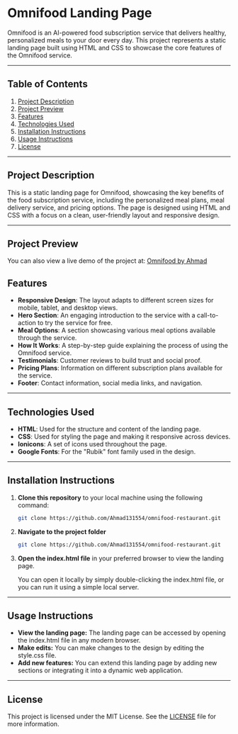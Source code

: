 # Omnifood Landing Page

Omnifood is an AI-powered food subscription service that delivers healthy, personalized meals to your door every day. This project represents a static landing page built using HTML and CSS to showcase the core features of the Omnifood service.

---

## Table of Contents

1. [Project Description](#project-description)
2. [Project Preview](#Project-preview)
3. [Features](#features)
4. [Technologies Used](#technologies-used)
5. [Installation Instructions](#installation-instructions)
6. [Usage Instructions](#usage-instructions)
7. [License](#license)

---

## Project Description

This is a static landing page for Omnifood, showcasing the key benefits of the food subscription service, including the personalized meal plans, meal delivery service, and pricing options. The page is designed using HTML and CSS with a focus on a clean, user-friendly layout and responsive design.

---

## Project Preview

You can also view a live demo of the project at: [Omnifood by Ahmad](https://omnifood-by-ahmad.netlify.app/)

## Features

- **Responsive Design**: The layout adapts to different screen sizes for mobile, tablet, and desktop views.
- **Hero Section**: An engaging introduction to the service with a call-to-action to try the service for free.
- **Meal Options**: A section showcasing various meal options available through the service.
- **How It Works**: A step-by-step guide explaining the process of using the Omnifood service.
- **Testimonials**: Customer reviews to build trust and social proof.
- **Pricing Plans**: Information on different subscription plans available for the service.
- **Footer**: Contact information, social media links, and navigation.

---

## Technologies Used

- **HTML**: Used for the structure and content of the landing page.
- **CSS**: Used for styling the page and making it responsive across devices.
- **Ionicons**: A set of icons used throughout the page.
- **Google Fonts**: For the "Rubik" font family used in the design.

---

## Installation Instructions

1. **Clone this repository** to your local machine using the following command:

   ```bash
   git clone https://github.com/Ahmad131554/omnifood-restaurant.git
   ```

2. **Navigate to the project folder**

   ```bash
   git clone https://github.com/Ahmad131554/omnifood-restaurant.git
   ```

3. **Open the index.html file** in your preferred browser to view the landing page.

   You can open it locally by simply double-clicking the index.html file, or you can run it using a simple local server.

---

## Usage Instructions

- **View the landing page:** The landing page can be accessed by opening the index.html file in any modern browser.
- **Make edits:** You can make changes to the design by editing the style.css file.
- **Add new features:** You can extend this landing page by adding new sections or integrating it into a dynamic web application.

---

## License

This project is licensed under the MIT License. See the [LICENSE](./LICENSE) file for more information.
